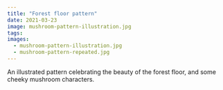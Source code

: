 ```yaml
---
title: "Forest floor pattern"
date: 2021-03-23
image: mushroom-pattern-illustration.jpg
tags:
images:
  - mushroom-pattern-illustration.jpg
  - mushroom-pattern-repeated.jpg
---
```


An illustrated pattern celebrating the beauty of the forest floor, and some cheeky mushroom characters.